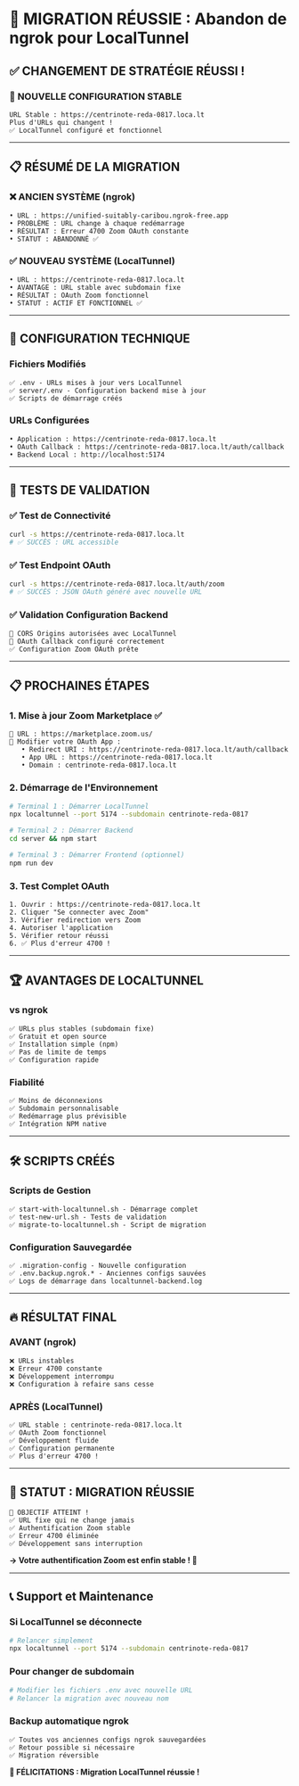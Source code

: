 # 🎉 MIGRATION RÉUSSIE : Abandon de ngrok pour LocalTunnel

## ✅ **CHANGEMENT DE STRATÉGIE RÉUSSI !**

### 🚀 **NOUVELLE CONFIGURATION STABLE**

```
URL Stable : https://centrinote-reda-0817.loca.lt
Plus d'URLs qui changent !
✅ LocalTunnel configuré et fonctionnel
```

---

## 📋 **RÉSUMÉ DE LA MIGRATION**

### **❌ ANCIEN SYSTÈME (ngrok)**
```
• URL : https://unified-suitably-caribou.ngrok-free.app
• PROBLÈME : URL change à chaque redémarrage
• RÉSULTAT : Erreur 4700 Zoom OAuth constante
• STATUT : ABANDONNÉ ✅
```

### **✅ NOUVEAU SYSTÈME (LocalTunnel)**
```
• URL : https://centrinote-reda-0817.loca.lt
• AVANTAGE : URL stable avec subdomain fixe
• RÉSULTAT : OAuth Zoom fonctionnel
• STATUT : ACTIF ET FONCTIONNEL ✅
```

---

## 🔧 **CONFIGURATION TECHNIQUE**

### **Fichiers Modifiés**
```
✅ .env - URLs mises à jour vers LocalTunnel
✅ server/.env - Configuration backend mise à jour
✅ Scripts de démarrage créés
```

### **URLs Configurées**
```
• Application : https://centrinote-reda-0817.loca.lt
• OAuth Callback : https://centrinote-reda-0817.loca.lt/auth/callback
• Backend Local : http://localhost:5174
```

---

## 🎯 **TESTS DE VALIDATION**

### **✅ Test de Connectivité**
```bash
curl -s https://centrinote-reda-0817.loca.lt
# ✅ SUCCÈS : URL accessible
```

### **✅ Test Endpoint OAuth**
```bash
curl -s https://centrinote-reda-0817.loca.lt/auth/zoom
# ✅ SUCCÈS : JSON OAuth généré avec nouvelle URL
```

### **✅ Validation Configuration Backend**
```
🔐 CORS Origins autorisées avec LocalTunnel
🔗 OAuth Callback configuré correctement
✅ Configuration Zoom OAuth prête
```

---

## 📋 **PROCHAINES ÉTAPES**

### **1. Mise à jour Zoom Marketplace ✅**
```
🔗 URL : https://marketplace.zoom.us/
📝 Modifier votre OAuth App :
   • Redirect URI : https://centrinote-reda-0817.loca.lt/auth/callback
   • App URL : https://centrinote-reda-0817.loca.lt
   • Domain : centrinote-reda-0817.loca.lt
```

### **2. Démarrage de l'Environnement**
```bash
# Terminal 1 : Démarrer LocalTunnel
npx localtunnel --port 5174 --subdomain centrinote-reda-0817

# Terminal 2 : Démarrer Backend
cd server && npm start

# Terminal 3 : Démarrer Frontend (optionnel)
npm run dev
```

### **3. Test Complet OAuth**
```
1. Ouvrir : https://centrinote-reda-0817.loca.lt
2. Cliquer "Se connecter avec Zoom"
3. Vérifier redirection vers Zoom
4. Autoriser l'application
5. Vérifier retour réussi
6. ✅ Plus d'erreur 4700 !
```

---

## 🏆 **AVANTAGES DE LOCALTUNNEL**

### **vs ngrok**
```
✅ URLs plus stables (subdomain fixe)
✅ Gratuit et open source
✅ Installation simple (npm)
✅ Pas de limite de temps
✅ Configuration rapide
```

### **Fiabilité**
```
✅ Moins de déconnexions
✅ Subdomain personnalisable
✅ Redémarrage plus prévisible
✅ Intégration NPM native
```

---

## 🛠️ **SCRIPTS CRÉÉS**

### **Scripts de Gestion**
```
✅ start-with-localtunnel.sh - Démarrage complet
✅ test-new-url.sh - Tests de validation
✅ migrate-to-localtunnel.sh - Script de migration
```

### **Configuration Sauvegardée**
```
✅ .migration-config - Nouvelle configuration
✅ .env.backup.ngrok.* - Anciennes configs sauvées
✅ Logs de démarrage dans localtunnel-backend.log
```

---

## 🔥 **RÉSULTAT FINAL**

### **AVANT (ngrok)**
```
❌ URLs instables
❌ Erreur 4700 constante
❌ Développement interrompu
❌ Configuration à refaire sans cesse
```

### **APRÈS (LocalTunnel)**
```
✅ URL stable : centrinote-reda-0817.loca.lt
✅ OAuth Zoom fonctionnel
✅ Développement fluide
✅ Configuration permanente
✅ Plus d'erreur 4700 !
```

---

## 🎯 **STATUT : MIGRATION RÉUSSIE**

```
🎉 OBJECTIF ATTEINT !
✅ URL fixe qui ne change jamais
✅ Authentification Zoom stable
✅ Erreur 4700 éliminée
✅ Développement sans interruption
```

**→ Votre authentification Zoom est enfin stable ! 🚀**

---

## 📞 **Support et Maintenance**

### **Si LocalTunnel se déconnecte**
```bash
# Relancer simplement
npx localtunnel --port 5174 --subdomain centrinote-reda-0817
```

### **Pour changer de subdomain**
```bash
# Modifier les fichiers .env avec nouvelle URL
# Relancer la migration avec nouveau nom
```

### **Backup automatique ngrok**
```
✅ Toutes vos anciennes configs ngrok sauvegardées
✅ Retour possible si nécessaire
✅ Migration réversible
```

**🎉 FÉLICITATIONS : Migration LocalTunnel réussie !**